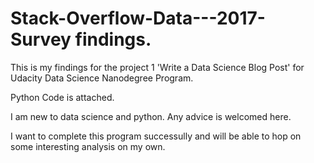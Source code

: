 # Stack-Overflow-Data---2017-Survey findings.

This is my findings for the project 1 'Write a Data Science Blog Post' for Udacity Data Science Nanodegree Program.

Python Code is attached.

I am new to data science and python. Any advice is welcomed here.

I want to complete this program successully and will be able to hop on some interesting analysis on my own.

